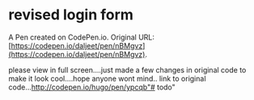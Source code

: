 # revised login form

A Pen created on CodePen.io. Original URL: [https://codepen.io/daljeet/pen/nBMgvz](https://codepen.io/daljeet/pen/nBMgvz).

please view in full screen....just made a few changes in original code to make it look cool....hope anyone wont mind..
link to original code...http://codepen.io/hugo/pen/ypcqb"# todo" 
